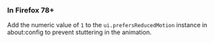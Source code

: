 ### In Firefox 78+
Add the numeric value of `1` to the `ui.prefersReducedMotion` instance in about:config to prevent stuttering in the animation. 
